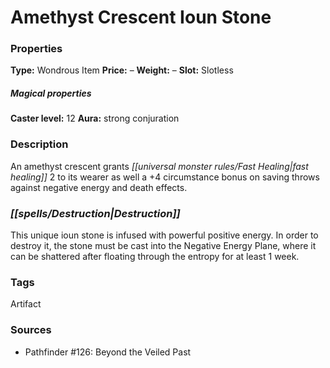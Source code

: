 ﻿---
Title: "Amethyst Crescent Ioun Stone"
Type: "Wondrous Item"
Price: "–"
Weight: "–"
Slot: "Slotless"
Caster level: "12"
Aura: "strong conjuration"
Description: |
  "An amethyst crescent grants fast healing 2 to its wearer as well a +4 circumstance bonus on saving throws against negative energy and death effects."
Destruction: |
  "This unique _ioun stone_ is infused with powerful positive energy. In order to destroy it, the stone must be cast into the Negative Energy Plane, where it can be shattered after floating through the entropy for at least 1 week."
Sources: "['Pathfinder #126: Beyond the Veiled Past']"
---

# Amethyst Crescent Ioun Stone

### Properties

**Type:** Wondrous Item **Price:** – **Weight:** – **Slot:** Slotless

##### Magical properties

**Caster level:** 12 **Aura:** strong conjuration

### Description

An amethyst crescent grants _[[universal monster rules/Fast Healing|fast healing]]_ 2 to its wearer as well a +4 circumstance bonus on saving throws against negative energy and death effects.

### _[[spells/Destruction|Destruction]]_

This unique ioun stone is infused with powerful positive energy. In order to destroy it, the stone must be cast into the Negative Energy Plane, where it can be shattered after floating through the entropy for at least 1 week.

### Tags

Artifact

### Sources

* Pathfinder #126: Beyond the Veiled Past